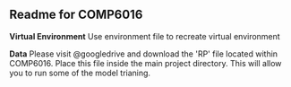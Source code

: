 ## Readme for COMP6016


**Virtual Environment**
  Use environment file to recreate virtual environment

**Data**
  Please visit @googledrive and download the 'RP' file located within COMP6016.
  Place this file inside the main project directory. This will allow you to run some of the model trianing.
